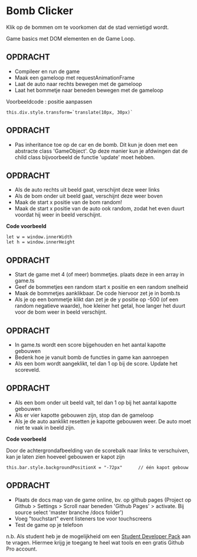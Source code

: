 # Bomb Clicker

Klik op de bommen om te voorkomen dat de stad vernietigd wordt.

Game basics met DOM elementen en de Game Loop.

## OPDRACHT

- Compileer en run de game
- Maak een gameloop met requestAnimationFrame
- Laat de auto naar rechts bewegen met de gameloop
- Laat het bommetje naar beneden bewegen met de gameloop

Voorbeeldcode : positie aanpassen
```
this.div.style.transform=`translate(10px, 30px)`
```

## OPDRACHT

- Pas inheritance toe op de car en de bomb. Dit kun je doen met een abstracte class 'GameObject'. Op deze manier kun je afdwingen dat de child class bijvoorbeeld de functie 'update' moet hebben.

## OPDRACHT

- Als de auto rechts uit beeld gaat, verschijnt deze weer links
- Als de bom onder uit beeld gaat, verschijnt deze weer boven
- Maak de start x positie van de bom random!
- Maak de start x positie van de auto ook random, zodat het even duurt voordat hij weer in beeld verschijnt.

**Code voorbeeld**
```
let w = window.innerWidth   
let h = window.innerHeight 
```

## OPDRACHT

- Start de game met 4 (of meer) bommetjes. plaats deze in een array in game.ts
- Geef de bommetjes een random start x positie en een random snelheid
- Maak de bommetjes aanklikbaar. De code hiervoor zet je in bomb.ts
- Als je op een bommetje klikt dan zet je de y positie op -500 (of een random negatieve waarde), hoe kleiner het getal, hoe langer het duurt voor de bom weer in beeld verschijnt.

## OPDRACHT

- In game.ts wordt een score bijgehouden en het aantal kapotte gebouwen
- Bedenk hoe je vanuit bomb de functies in game kan aanroepen
- Als een bom wordt aangeklikt, tel dan 1 op bij de score. Update het scoreveld.

## OPDRACHT

- Als een bom onder uit beeld valt, tel dan 1 op bij het aantal kapotte gebouwen
- Als er vier kapotte gebouwen zijn, stop dan de gameloop
- Als je de auto aanklikt resetten je kapotte gebouwen weer. De auto moet niet te vaak in beeld zijn.

**Code voorbeeld**

Door de achtergrondafbeelding van de scorebalk naar links te verschuiven, kan je laten zien hoeveel gebouwen er kapot zijn
```
this.bar.style.backgroundPositionX = "-72px"      // één kapot gebouw
```

## OPDRACHT

- Plaats de docs map van de game online, bv. op github pages (Project op Github > Settings > Scroll naar beneden 'Github Pages' > activate. Bij source select 'master branche /docs folder')
- Voeg "touchstart" event listeners toe voor touchscreens
- Test de game op je telefoon

n.b. Als student heb je de mogelijkheid om een [Student Developer Pack](https://education.github.com/pack) aan te vragen. Hiermee krijg je toegang te heel wat tools en een gratis Github Pro account. 

